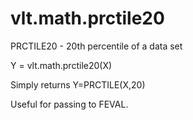 # vlt.math.prctile20

  PRCTILE20 - 20th percentile of a data set
  
  Y = vlt.math.prctile20(X)
 
  Simply returns Y=PRCTILE(X,20)
 
  Useful for passing to FEVAL.
